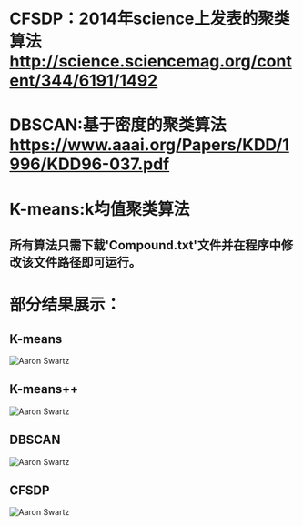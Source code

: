 # CFSDP：2014年science上发表的聚类算法 http://science.sciencemag.org/content/344/6191/1492
# DBSCAN:基于密度的聚类算法 https://www.aaai.org/Papers/KDD/1996/KDD96-037.pdf
# K-means:k均值聚类算法
## 所有算法只需下载'Compound.txt'文件并在程序中修改该文件路径即可运行。

# 部分结果展示：
## K-means
![Aaron Swartz](https://github.com/yl-jiang/Clustering-Python/raw/master/classification/kmeans_result.jpg)
## K-means++
![Aaron Swartz](https://github.com/yl-jiang/Clustering-Python/raw/master/classification/kmeans++_result.jpg)
## DBSCAN
![Aaron Swartz](https://github.com/yl-jiang/Clustering-Python/raw/master/classification/dbscan.jpg)
## CFSDP
![Aaron Swartz](https://github.com/yl-jiang/Clustering-Python/raw/master/classification/cfsdp.jpg)
